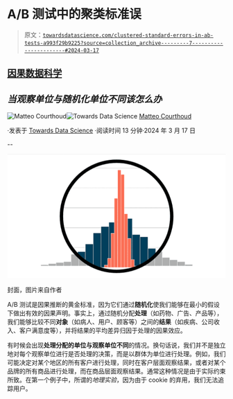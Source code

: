 # A/B 测试中的聚类标准误

> 原文：[`towardsdatascience.com/clustered-standard-errors-in-ab-tests-a993f29b9225?source=collection_archive---------7-----------------------#2024-03-17`](https://towardsdatascience.com/clustered-standard-errors-in-ab-tests-a993f29b9225?source=collection_archive---------7-----------------------#2024-03-17)

## [因果数据科学](https://towardsdatascience.com/tagged/causal-data-science)

## *当观察单位与随机化单位不同该怎么办*

[](https://medium.com/@matteo.courthoud?source=post_page---byline--a993f29b9225--------------------------------)![Matteo Courthoud](https://medium.com/@matteo.courthoud?source=post_page---byline--a993f29b9225--------------------------------)[](https://towardsdatascience.com/?source=post_page---byline--a993f29b9225--------------------------------)![Towards Data Science](https://towardsdatascience.com/?source=post_page---byline--a993f29b9225--------------------------------) [Matteo Courthoud](https://medium.com/@matteo.courthoud?source=post_page---byline--a993f29b9225--------------------------------)

·发表于 [Towards Data Science](https://towardsdatascience.com/?source=post_page---byline--a993f29b9225--------------------------------) ·阅读时间 13 分钟·2024 年 3 月 17 日

--

![](img/be0586977014aaf6a6483c247d8cf50c.png)

封面，图片来自作者

A/B 测试是因果推断的黄金标准，因为它们通过**随机化**使我们能够在最小的假设下做出有效的因果声明。事实上，通过随机分配**处理**（如药物、广告、产品等），我们能够比较不同**对象**（如病人、用户、顾客等）之间的**结果**（如疾病、公司收入、客户满意度等），并将结果的平均差异归因于处理的因果效应。

有时候会出现**处理分配的单位与观察单位不同**的情况。换句话说，我们并不是独立地对每个观察单位进行是否处理的决策，而是以群体为单位进行处理。例如，我们可能决定对某个地区的所有客户进行处理，同时在客户层面观察结果，或者对某个品牌的所有商品进行处理，而在商品层面观察结果。通常这种情况是由于实际约束所致。在第一个例子中，所谓的*地理实验*，因为由于 cookie 的弃用，我们无法追踪用户。
